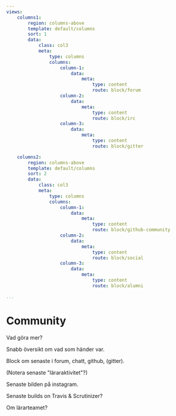```yaml
---
views:
    columns1:
        region: columns-above
        template: default/columns
        sort: 1
        data:
            class: col3
            meta:
                type: columns
                columns:
                    column-1:
                        data:
                            meta:
                                type: content
                                route: block/forum
                    column-2:
                        data:
                            meta:
                                type: content
                                route: block/irc
                    column-3:
                        data:
                            meta:
                                type: content
                                route: block/gitter

    columns2:
        region: columns-above
        template: default/columns
        sort: 2
        data:
            class: col3
            meta:
                type: columns
                columns:
                    column-1:
                        data:
                            meta:
                                type: content
                                route: block/github-community
                    column-2:
                        data:
                            meta:
                                type: content
                                route: block/social
                    column-3:
                        data:
                            meta:
                                type: content
                                route: block/alumni

...
```

Community
===========================

Vad göra mer? 

Snabb översikt om vad som händer var.

Block om senaste i forum, chatt, github, (gitter).

(Notera senaste "läraraktivitet"?)

Senaste bilden på instagram.

Senaste builds on Travis & Scrutinizer?

Om lärarteamet?
